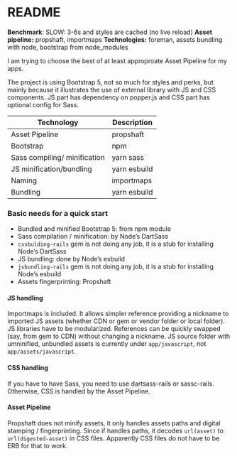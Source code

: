 # README

**Benchmark**: SLOW: 3-6s and styles are cached (no live reload)
**Asset pipeline:** propshaft, importmaps
**Technologies:** foreman, assets bundling with node, bootstrap from node_modules

I am trying to choose the best of at least approproate Asset Pipeline for my apps.

The project is using Bootstrap 5, not so much for styles and perks, but mainly because it illustrates the use of external library with JS and CSS components. JS part has dependency on popper.js and CSS part has optional config for Sass.

| Technology                   | Description  |
| ---------------------------- | ------------ |
| Asset Pipeline               | propshaft    |
| Bootstrap                    | npm          |
| Sass compiling/ minification | yarn sass    |
| JS minification/bundling     | yarn esbuild |
| Naming                       | importmaps   |
| Bundling                     | yarn esbuild |

### Basic needs for a quick start

- Bundled and minified Bootstrap 5: from npm module
- Sass compilation / minification: by Node’s DartSass
- `cssbulding-rails` gem is not doing any job, it is a stub for installing Node’s DartSass
- JS bundling: done by Node’s esbuild
- `jsbundling-rails` gem is not doing any job, it is a stub for installing Node’s esbuild
- Assets fingerprinting: Propshaft

#### JS handling

Importmaps is included. It allows simpler reference providing a nickname to imported JS assets (whether CDN or gem or vendor folder or local folder). JS libraries have to be modularized. References can be quickly swapped (say, from gem to CDN) without changing a nickname.
JS source folder with umninified, unbundled assets is currently under `app/javascript`, not `app/assets/javascript`.

#### CSS handling

If you have to have Sass, you need to use dartsass-rails or sassc-rails. Otherwise, CSS is handled by the Asset Pipeline.

#### Asset Pipeline

Propshaft does not minify assets, it only handles assets paths and digital stamping / fingerprinting. Since if handles paths, it decodes `url(asset)` to `url(digested-asset)` in CSS files. Apparently CSS files do not have to be ERB for that to work.
